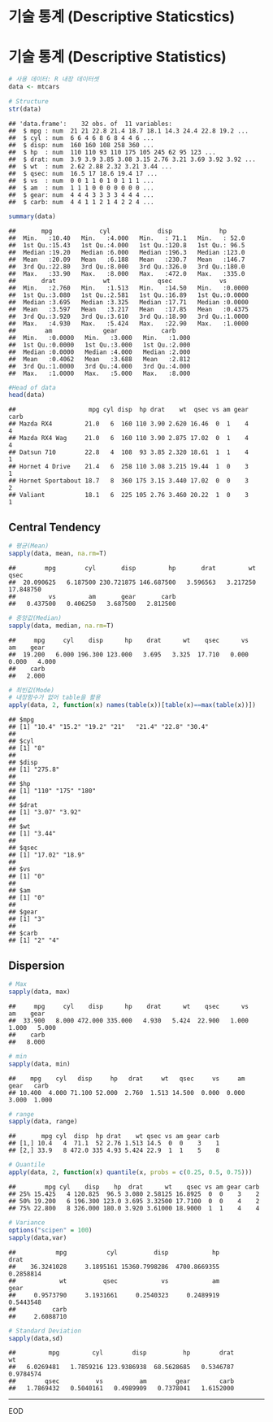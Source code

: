 기술 통계 (Descriptive Staticstics)
================

# 기술 통계 (Descriptive Statistics)

``` r
# 사용 데이터: R 내장 데이터셋
data <- mtcars
```

``` r
# Structure
str(data)
```

    ## 'data.frame':    32 obs. of  11 variables:
    ##  $ mpg : num  21 21 22.8 21.4 18.7 18.1 14.3 24.4 22.8 19.2 ...
    ##  $ cyl : num  6 6 4 6 8 6 8 4 4 6 ...
    ##  $ disp: num  160 160 108 258 360 ...
    ##  $ hp  : num  110 110 93 110 175 105 245 62 95 123 ...
    ##  $ drat: num  3.9 3.9 3.85 3.08 3.15 2.76 3.21 3.69 3.92 3.92 ...
    ##  $ wt  : num  2.62 2.88 2.32 3.21 3.44 ...
    ##  $ qsec: num  16.5 17 18.6 19.4 17 ...
    ##  $ vs  : num  0 0 1 1 0 1 0 1 1 1 ...
    ##  $ am  : num  1 1 1 0 0 0 0 0 0 0 ...
    ##  $ gear: num  4 4 4 3 3 3 3 4 4 4 ...
    ##  $ carb: num  4 4 1 1 2 1 4 2 2 4 ...

``` r
summary(data)
```

    ##       mpg             cyl             disp             hp       
    ##  Min.   :10.40   Min.   :4.000   Min.   : 71.1   Min.   : 52.0  
    ##  1st Qu.:15.43   1st Qu.:4.000   1st Qu.:120.8   1st Qu.: 96.5  
    ##  Median :19.20   Median :6.000   Median :196.3   Median :123.0  
    ##  Mean   :20.09   Mean   :6.188   Mean   :230.7   Mean   :146.7  
    ##  3rd Qu.:22.80   3rd Qu.:8.000   3rd Qu.:326.0   3rd Qu.:180.0  
    ##  Max.   :33.90   Max.   :8.000   Max.   :472.0   Max.   :335.0  
    ##       drat             wt             qsec             vs        
    ##  Min.   :2.760   Min.   :1.513   Min.   :14.50   Min.   :0.0000  
    ##  1st Qu.:3.080   1st Qu.:2.581   1st Qu.:16.89   1st Qu.:0.0000  
    ##  Median :3.695   Median :3.325   Median :17.71   Median :0.0000  
    ##  Mean   :3.597   Mean   :3.217   Mean   :17.85   Mean   :0.4375  
    ##  3rd Qu.:3.920   3rd Qu.:3.610   3rd Qu.:18.90   3rd Qu.:1.0000  
    ##  Max.   :4.930   Max.   :5.424   Max.   :22.90   Max.   :1.0000  
    ##        am              gear            carb      
    ##  Min.   :0.0000   Min.   :3.000   Min.   :1.000  
    ##  1st Qu.:0.0000   1st Qu.:3.000   1st Qu.:2.000  
    ##  Median :0.0000   Median :4.000   Median :2.000  
    ##  Mean   :0.4062   Mean   :3.688   Mean   :2.812  
    ##  3rd Qu.:1.0000   3rd Qu.:4.000   3rd Qu.:4.000  
    ##  Max.   :1.0000   Max.   :5.000   Max.   :8.000

``` r
#Head of data
head(data)
```

    ##                    mpg cyl disp  hp drat    wt  qsec vs am gear carb
    ## Mazda RX4         21.0   6  160 110 3.90 2.620 16.46  0  1    4    4
    ## Mazda RX4 Wag     21.0   6  160 110 3.90 2.875 17.02  0  1    4    4
    ## Datsun 710        22.8   4  108  93 3.85 2.320 18.61  1  1    4    1
    ## Hornet 4 Drive    21.4   6  258 110 3.08 3.215 19.44  1  0    3    1
    ## Hornet Sportabout 18.7   8  360 175 3.15 3.440 17.02  0  0    3    2
    ## Valiant           18.1   6  225 105 2.76 3.460 20.22  1  0    3    1

## Central Tendency

``` r
# 평균(Mean)
sapply(data, mean, na.rm=T)
```

    ##        mpg        cyl       disp         hp       drat         wt       qsec 
    ##  20.090625   6.187500 230.721875 146.687500   3.596563   3.217250  17.848750 
    ##         vs         am       gear       carb 
    ##   0.437500   0.406250   3.687500   2.812500

``` r
# 중앙값(Median)
sapply(data, median, na.rm=T)
```

    ##     mpg     cyl    disp      hp    drat      wt    qsec      vs      am    gear 
    ##  19.200   6.000 196.300 123.000   3.695   3.325  17.710   0.000   0.000   4.000 
    ##    carb 
    ##   2.000

``` r
# 최빈값(Mode)
# 내장함수가 없어 table을 활용
apply(data, 2, function(x) names(table(x))[table(x)==max(table(x))])
```

    ## $mpg
    ## [1] "10.4" "15.2" "19.2" "21"   "21.4" "22.8" "30.4"
    ## 
    ## $cyl
    ## [1] "8"
    ## 
    ## $disp
    ## [1] "275.8"
    ## 
    ## $hp
    ## [1] "110" "175" "180"
    ## 
    ## $drat
    ## [1] "3.07" "3.92"
    ## 
    ## $wt
    ## [1] "3.44"
    ## 
    ## $qsec
    ## [1] "17.02" "18.9" 
    ## 
    ## $vs
    ## [1] "0"
    ## 
    ## $am
    ## [1] "0"
    ## 
    ## $gear
    ## [1] "3"
    ## 
    ## $carb
    ## [1] "2" "4"

## Dispersion

``` r
# Max
sapply(data, max)
```

    ##     mpg     cyl    disp      hp    drat      wt    qsec      vs      am    gear 
    ##  33.900   8.000 472.000 335.000   4.930   5.424  22.900   1.000   1.000   5.000 
    ##    carb 
    ##   8.000

``` r
# min
sapply(data, min)
```

    ##    mpg    cyl   disp     hp   drat     wt   qsec     vs     am   gear   carb 
    ## 10.400  4.000 71.100 52.000  2.760  1.513 14.500  0.000  0.000  3.000  1.000

``` r
# range
sapply(data, range)
```

    ##       mpg cyl  disp  hp drat    wt qsec vs am gear carb
    ## [1,] 10.4   4  71.1  52 2.76 1.513 14.5  0  0    3    1
    ## [2,] 33.9   8 472.0 335 4.93 5.424 22.9  1  1    5    8

``` r
# Quantile
apply(data, 2, function(x) quantile(x, probs = c(0.25, 0.5, 0.75)))
```

    ##        mpg cyl    disp    hp  drat      wt    qsec vs am gear carb
    ## 25% 15.425   4 120.825  96.5 3.080 2.58125 16.8925  0  0    3    2
    ## 50% 19.200   6 196.300 123.0 3.695 3.32500 17.7100  0  0    4    2
    ## 75% 22.800   8 326.000 180.0 3.920 3.61000 18.9000  1  1    4    4

``` r
# Variance
options("scipen" = 100)
sapply(data,var)
```

    ##           mpg           cyl          disp            hp          drat 
    ##    36.3241028     3.1895161 15360.7998286  4700.8669355     0.2858814 
    ##            wt          qsec            vs            am          gear 
    ##     0.9573790     3.1931661     0.2540323     0.2489919     0.5443548 
    ##          carb 
    ##     2.6088710

``` r
# Standard Deviation
sapply(data,sd)
```

    ##         mpg         cyl        disp          hp        drat          wt 
    ##   6.0269481   1.7859216 123.9386938  68.5628685   0.5346787   0.9784574 
    ##        qsec          vs          am        gear        carb 
    ##   1.7869432   0.5040161   0.4989909   0.7378041   1.6152000

-----

EOD

